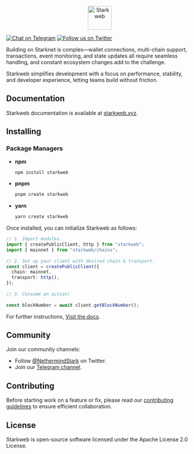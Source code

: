 

<p align="center">
  <img alt="Starkweb" src="https://raw.githubusercontent.com/nethermindeth/starkweb/main/app/starkweb/docs/public/starkweb_horizontal_dark.svg" height="64">
</p>

[![Chat on Telegram](https://img.shields.io/badge/telegram-join%20chat-blue.svg)](https://t.me/strkweb)
[![Follow us on Twitter](https://img.shields.io/twitter/follow/NethermindStark?style=social&label=Follow)](https://twitter.com/NethermindStark)


Building on Starknet is complex—wallet connections, multi-chain support, transactions, event monitoring, and state updates all require seamless handling, and constant ecosystem changes add to the challenge.

Starkweb simplifies development with a focus on performance, stability, and developer experience, letting teams build without friction.



## Documentation

Starkweb documentation is available at [starkweb.xyz](https://starkweb.xyz).

## Installing

### Package Managers

- **npm**
  ```bash
  npm install starkweb
  ```

- **pnpm**
  ```bash
  pnpm create starkweb
  ```

- **yarn**
  ```bash
  yarn create starkweb
  ```

Once installed, you can initialize Starkweb as follows:

```typescript
// 1. Import modules.
import { createPublicClient, http } from "starkweb";
import { mainnet } from "starkweb/chains";
 
// 2. Set up your client with desired chain & transport.
const client = createPublicClient({
  chain: mainnet,
  transport: http(),
});
 
// 3. Consume an action!
 
const blockNumber = await client.getBlockNumber();
```

For further instructions, [Visit the docs](https://www.starkweb.xyz/).


## Community

Join our community channels:
- Follow [@NethermindStark](https://twitter.com/NethermindStark) on Twitter.
- Join our [Telegram channel](https://t.me/strkweb).

## Contributing

Before starting work on a feature or fix, please read our [contributing guidelines](./CONTRIBUTING.md) to ensure efficient collaboration.

## License

Starkweb is open-source software licensed under the Apache License 2.0 License.